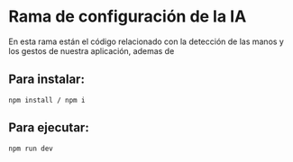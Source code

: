 # Rama de configuración de la IA
En esta rama están el código relacionado con la detección de las manos y los gestos de nuestra aplicación, ademas de 

## Para instalar: 
`npm install / npm i`

## Para ejecutar:
`npm run dev`
